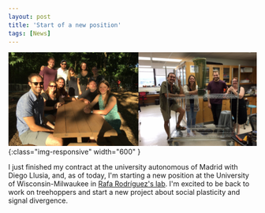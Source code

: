 ```yaml
---
layout: post
title: 'Start of a new position'
tags: [News]
---
```

![diapo](/assets/img/milwaukee.jpg){:class="img-responsive" width="600" }

I just finished my contract at the university autonomous of Madrid with Diego Llusia, and, as of today, I'm starting a new position at the University of Wisconsin-Milwaukee in [Rafa Rodríguez's lab](http://preferencefunctions.org/). I'm excited to be back to work on treehoppers and start a new project about social plasticity and signal divergence.

